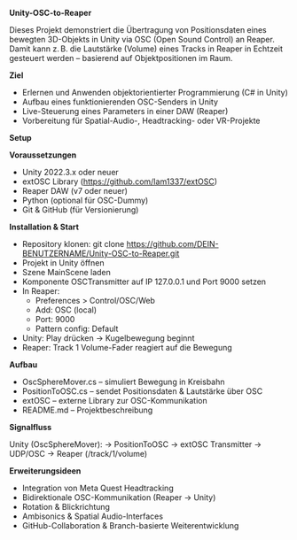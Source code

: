 **Unity-OSC-to-Reaper**

Dieses Projekt demonstriert die Übertragung von Positionsdaten eines bewegten 3D-Objekts in Unity via OSC (Open Sound Control) an Reaper. Damit kann z. B. die Lautstärke (Volume) eines Tracks in Reaper in Echtzeit gesteuert werden – basierend auf Objektpositionen im Raum.

**Ziel**

- Erlernen und Anwenden objektorientierter Programmierung (C# in Unity)
- Aufbau eines funktionierenden OSC-Senders in Unity
- Live-Steuerung eines Parameters in einer DAW (Reaper)
- Vorbereitung für Spatial-Audio-, Headtracking- oder VR-Projekte

**Setup**

**Voraussetzungen**

- Unity 2022.3.x oder neuer
- extOSC Library (https://github.com/Iam1337/extOSC)
- Reaper DAW (v7 oder neuer)
- Python (optional für OSC-Dummy)
- Git & GitHub (für Versionierung)

**Installation & Start**

- Repository klonen: git clone https://github.com/DEIN-BENUTZERNAME/Unity-OSC-to-Reaper.git
- Projekt in Unity öffnen
- Szene MainScene laden
- Komponente OSCTransmitter auf IP 127.0.0.1 und Port 9000 setzen
- In Reaper:
  - Preferences > Control/OSC/Web
  - Add: OSC (local)
  - Port: 9000
  - Pattern config: Default
- Unity: Play drücken → Kugelbewegung beginnt
- Reaper: Track 1 Volume-Fader reagiert auf die Bewegung

**Aufbau**

- OscSphereMover.cs – simuliert Bewegung in Kreisbahn
- PositionToOSC.cs – sendet Positionsdaten & Lautstärke über OSC
- extOSC – externe Library zur OSC-Kommunikation
- README.md – Projektbeschreibung

**Signalfluss**

Unity (OscSphereMover):
→ PositionToOSC
→ extOSC Transmitter
→ UDP/OSC
→ Reaper (/track/1/volume)

**Erweiterungsideen**

- Integration von Meta Quest Headtracking
- Bidirektionale OSC-Kommunikation (Reaper → Unity)
- Rotation & Blickrichtung
- Ambisonics & Spatial Audio-Interfaces
- GitHub-Collaboration & Branch-basierte Weiterentwicklung
